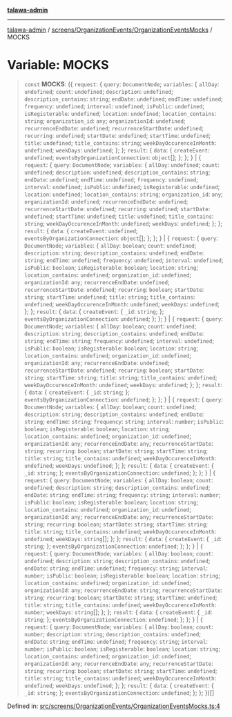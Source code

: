 [**talawa-admin**](../../../../README.md)

***

[talawa-admin](../../../../README.md) / [screens/OrganizationEvents/OrganizationEventsMocks](../README.md) / MOCKS

# Variable: MOCKS

> `const` **MOCKS**: (\{ `request`: \{ `query`: `DocumentNode`; `variables`: \{ `allDay`: `undefined`; `count`: `undefined`; `description`: `undefined`; `description_contains`: `string`; `endDate`: `undefined`; `endTime`: `undefined`; `frequency`: `undefined`; `interval`: `undefined`; `isPublic`: `undefined`; `isRegisterable`: `undefined`; `location`: `undefined`; `location_contains`: `string`; `organization_id`: `any`; `organizationId`: `undefined`; `recurrenceEndDate`: `undefined`; `recurrenceStartDate`: `undefined`; `recurring`: `undefined`; `startDate`: `undefined`; `startTime`: `undefined`; `title`: `undefined`; `title_contains`: `string`; `weekDayOccurenceInMonth`: `undefined`; `weekDays`: `undefined`; \}; \}; `result`: \{ `data`: \{ `createEvent`: `undefined`; `eventsByOrganizationConnection`: `object`[]; \}; \}; \} \| \{ `request`: \{ `query`: `DocumentNode`; `variables`: \{ `allDay`: `undefined`; `count`: `undefined`; `description`: `undefined`; `description_contains`: `string`; `endDate`: `undefined`; `endTime`: `undefined`; `frequency`: `undefined`; `interval`: `undefined`; `isPublic`: `undefined`; `isRegisterable`: `undefined`; `location`: `undefined`; `location_contains`: `string`; `organization_id`: `any`; `organizationId`: `undefined`; `recurrenceEndDate`: `undefined`; `recurrenceStartDate`: `undefined`; `recurring`: `undefined`; `startDate`: `undefined`; `startTime`: `undefined`; `title`: `undefined`; `title_contains`: `string`; `weekDayOccurenceInMonth`: `undefined`; `weekDays`: `undefined`; \}; \}; `result`: \{ `data`: \{ `createEvent`: `undefined`; `eventsByOrganizationConnection`: `object`[]; \}; \}; \} \| \{ `request`: \{ `query`: `DocumentNode`; `variables`: \{ `allDay`: `boolean`; `count`: `undefined`; `description`: `string`; `description_contains`: `undefined`; `endDate`: `string`; `endTime`: `undefined`; `frequency`: `undefined`; `interval`: `undefined`; `isPublic`: `boolean`; `isRegisterable`: `boolean`; `location`: `string`; `location_contains`: `undefined`; `organization_id`: `undefined`; `organizationId`: `any`; `recurrenceEndDate`: `undefined`; `recurrenceStartDate`: `undefined`; `recurring`: `boolean`; `startDate`: `string`; `startTime`: `undefined`; `title`: `string`; `title_contains`: `undefined`; `weekDayOccurenceInMonth`: `undefined`; `weekDays`: `undefined`; \}; \}; `result`: \{ `data`: \{ `createEvent`: \{ `_id`: `string`; \}; `eventsByOrganizationConnection`: `undefined`; \}; \}; \} \| \{ `request`: \{ `query`: `DocumentNode`; `variables`: \{ `allDay`: `boolean`; `count`: `undefined`; `description`: `string`; `description_contains`: `undefined`; `endDate`: `string`; `endTime`: `string`; `frequency`: `undefined`; `interval`: `undefined`; `isPublic`: `boolean`; `isRegisterable`: `boolean`; `location`: `string`; `location_contains`: `undefined`; `organization_id`: `undefined`; `organizationId`: `any`; `recurrenceEndDate`: `undefined`; `recurrenceStartDate`: `undefined`; `recurring`: `boolean`; `startDate`: `string`; `startTime`: `string`; `title`: `string`; `title_contains`: `undefined`; `weekDayOccurenceInMonth`: `undefined`; `weekDays`: `undefined`; \}; \}; `result`: \{ `data`: \{ `createEvent`: \{ `_id`: `string`; \}; `eventsByOrganizationConnection`: `undefined`; \}; \}; \} \| \{ `request`: \{ `query`: `DocumentNode`; `variables`: \{ `allDay`: `boolean`; `count`: `undefined`; `description`: `string`; `description_contains`: `undefined`; `endDate`: `string`; `endTime`: `string`; `frequency`: `string`; `interval`: `number`; `isPublic`: `boolean`; `isRegisterable`: `boolean`; `location`: `string`; `location_contains`: `undefined`; `organization_id`: `undefined`; `organizationId`: `any`; `recurrenceEndDate`: `any`; `recurrenceStartDate`: `string`; `recurring`: `boolean`; `startDate`: `string`; `startTime`: `string`; `title`: `string`; `title_contains`: `undefined`; `weekDayOccurenceInMonth`: `undefined`; `weekDays`: `undefined`; \}; \}; `result`: \{ `data`: \{ `createEvent`: \{ `_id`: `string`; \}; `eventsByOrganizationConnection`: `undefined`; \}; \}; \} \| \{ `request`: \{ `query`: `DocumentNode`; `variables`: \{ `allDay`: `boolean`; `count`: `undefined`; `description`: `string`; `description_contains`: `undefined`; `endDate`: `string`; `endTime`: `string`; `frequency`: `string`; `interval`: `number`; `isPublic`: `boolean`; `isRegisterable`: `boolean`; `location`: `string`; `location_contains`: `undefined`; `organization_id`: `undefined`; `organizationId`: `any`; `recurrenceEndDate`: `any`; `recurrenceStartDate`: `string`; `recurring`: `boolean`; `startDate`: `string`; `startTime`: `string`; `title`: `string`; `title_contains`: `undefined`; `weekDayOccurenceInMonth`: `undefined`; `weekDays`: `string`[]; \}; \}; `result`: \{ `data`: \{ `createEvent`: \{ `_id`: `string`; \}; `eventsByOrganizationConnection`: `undefined`; \}; \}; \} \| \{ `request`: \{ `query`: `DocumentNode`; `variables`: \{ `allDay`: `boolean`; `count`: `undefined`; `description`: `string`; `description_contains`: `undefined`; `endDate`: `string`; `endTime`: `undefined`; `frequency`: `string`; `interval`: `number`; `isPublic`: `boolean`; `isRegisterable`: `boolean`; `location`: `string`; `location_contains`: `undefined`; `organization_id`: `undefined`; `organizationId`: `any`; `recurrenceEndDate`: `string`; `recurrenceStartDate`: `string`; `recurring`: `boolean`; `startDate`: `string`; `startTime`: `undefined`; `title`: `string`; `title_contains`: `undefined`; `weekDayOccurenceInMonth`: `number`; `weekDays`: `string`[]; \}; \}; `result`: \{ `data`: \{ `createEvent`: \{ `_id`: `string`; \}; `eventsByOrganizationConnection`: `undefined`; \}; \}; \} \| \{ `request`: \{ `query`: `DocumentNode`; `variables`: \{ `allDay`: `boolean`; `count`: `number`; `description`: `string`; `description_contains`: `undefined`; `endDate`: `string`; `endTime`: `undefined`; `frequency`: `string`; `interval`: `number`; `isPublic`: `boolean`; `isRegisterable`: `boolean`; `location`: `string`; `location_contains`: `undefined`; `organization_id`: `undefined`; `organizationId`: `any`; `recurrenceEndDate`: `any`; `recurrenceStartDate`: `string`; `recurring`: `boolean`; `startDate`: `string`; `startTime`: `undefined`; `title`: `string`; `title_contains`: `undefined`; `weekDayOccurenceInMonth`: `undefined`; `weekDays`: `undefined`; \}; \}; `result`: \{ `data`: \{ `createEvent`: \{ `_id`: `string`; \}; `eventsByOrganizationConnection`: `undefined`; \}; \}; \})[]

Defined in: [src/screens/OrganizationEvents/OrganizationEventsMocks.ts:4](https://github.com/gautam-divyanshu/talawa-admin/blob/9fec1eef6a4674b14f6abe30e3be3844537d8dc2/src/screens/OrganizationEvents/OrganizationEventsMocks.ts#L4)
